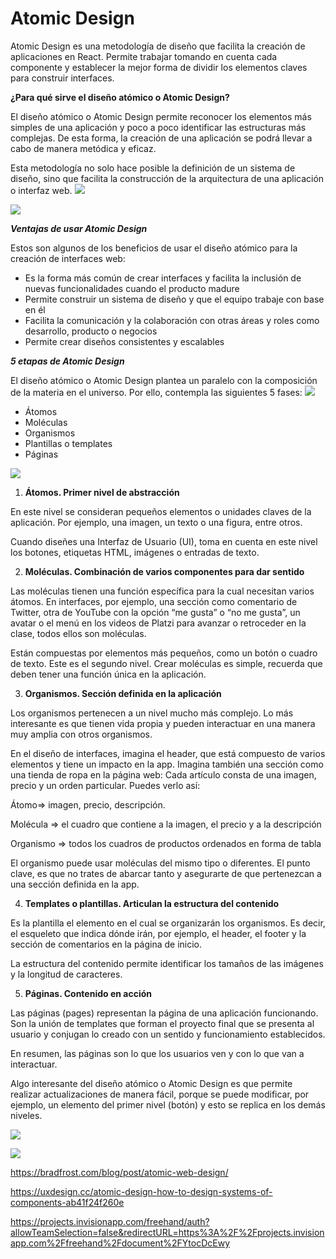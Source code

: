 # Atomic Design

Atomic Design es una metodología de diseño que facilita la creación de aplicaciones en React. Permite trabajar tomando en cuenta cada componente y establecer la mejor forma de dividir los elementos claves para construir interfaces.

**¿Para qué sirve el diseño atómico o Atomic Design?**

El diseño atómico o Atomic Design permite reconocer los elementos más simples de una aplicación y poco a poco identificar las estructuras más complejas. De esta forma, la creación de una aplicación se podrá llevar a cabo de manera metódica y eficaz.

Esta metodología no solo hace posible la definición de un sistema de diseño, sino que facilita la construcción de la arquitectura de una aplicación o interfaz web.
![](https://static.platzi.com/media/user_upload/Atomic_Design_atomos_Moleculas_Organismos-830ca7c5-8871-4d7d-a9d0-675ef510ae29.jpg)

![](https://static.platzi.com/media/user_upload/Atomic_Design_Templates_Pagina-90aaae6f-524f-43b4-8df1-c49babb5bd03.jpg)

***Ventajas de usar Atomic Design***

Estos son algunos de los beneficios de usar el diseño atómico para la creación de interfaces web:

- Es la forma más común de crear interfaces y facilita la inclusión de nuevas funcionalidades cuando el producto madure
- Permite construir un sistema de diseño y que el equipo trabaje con base en él
- Facilita la comunicación y la colaboración con otras áreas y roles como desarrollo, producto o negocios
- Permite crear diseños consistentes y escalables

***5 etapas de Atomic Design***

El diseño atómico o Atomic Design plantea un paralelo con la composición de la materia en el universo. Por ello, contempla las siguientes 5 fases:
![](https://static.platzi.com/media/user_upload/Captura%20de%20Pantalla%202020-04-21%20a%20la%28s%29%2011.39.53-5f7a8312-53a5-4a4c-8ab0-c6b3ac8e2655.jpg)

- Átomos
- Moléculas
- Organismos
- Plantillas o templates
- Páginas

![](https://static.platzi.com/media/user_upload/Atomic_Design_Proceso-cf407fc0-dd28-4137-8b40-db8c78f75a53.jpg)

1. **Átomos. Primer nivel de abstracción**

En este nivel se consideran pequeños elementos o unidades claves de la aplicación. Por ejemplo, una imagen, un texto o una figura, entre otros.

Cuando diseñes una Interfaz de Usuario (UI), toma en cuenta en este nivel los botones, etiquetas HTML, imágenes o entradas de texto.

2. **Moléculas. Combinación de varios componentes para dar sentido**

Las moléculas tienen una función específica para la cual necesitan varios átomos. En interfaces, por ejemplo, una sección como comentario de Twitter, otra de YouTube con la opción “me gusta” o “no me gusta”, un avatar o el menú en los videos de Platzi para avanzar o retroceder en la clase, todos ellos son moléculas.

Están compuestas por elementos más pequeños, como un botón o cuadro de texto. Este es el segundo nivel. Crear moléculas es simple, recuerda que deben tener una función única en la aplicación.

3. **Organismos. Sección definida en la aplicación**

Los organismos pertenecen a un nivel mucho más complejo. Lo más interesante es que tienen vida propia y pueden interactuar en una manera muy amplia con otros organismos.

En el diseño de interfaces, imagina el header, que está compuesto de varios elementos y tiene un impacto en la app. Imagina también una sección como una tienda de ropa en la página web: Cada artículo consta de una imagen, precio y un orden particular. Puedes verlo así:

Átomo⇒ imagen, precio, descripción.

Molécula ⇒ el cuadro que contiene a la imagen, el precio y a la descripción

Organismo ⇒ todos los cuadros de productos ordenados en forma de tabla

El organismo puede usar moléculas del mismo tipo o diferentes. El punto clave, es que no trates de abarcar tanto y asegurarte de que pertenezcan a una sección definida en la app.

4. **Templates o plantillas. Articulan la estructura del contenido**

Es la plantilla el elemento en el cual se organizarán los organismos. Es decir, el esqueleto que indica dónde irán, por ejemplo, el header, el footer y la sección de comentarios en la página de inicio.

La estructura del contenido permite identificar los tamaños de las imágenes y la longitud de caracteres.

5. **Páginas. Contenido en acción**

Las páginas (pages) representan la página de una aplicación funcionando. Son la unión de templates que forman el proyecto final que se presenta al usuario y conjugan lo creado con un sentido y funcionamiento establecidos.

En resumen, las páginas son lo que los usuarios ven y con lo que van a interactuar.

Algo interesante del diseño atómico o Atomic Design es que permite realizar actualizaciones de manera fácil, porque se puede modificar, por ejemplo, un elemento del primer nivel (botón) y esto se replica en los demás niveles.

![](https://static.platzi.com/media/user_upload/Atomic_Design_Platzigrafia-d1e089e0-02a2-4ebf-b116-bece9422cbfe.jpg)

![](https://static.platzi.com/media/user_upload/Screen%20Shot%202020-04-27%20at%2011.21.33%20AM-5f8bef2e-622f-46a7-89bc-8233fca14bc8.jpg)

https://bradfrost.com/blog/post/atomic-web-design/

https://uxdesign.cc/atomic-design-how-to-design-systems-of-components-ab41f24f260e

https://projects.invisionapp.com/freehand/auth?allowTeamSelection=false&redirectURL=https%3A%2F%2Fprojects.invisionapp.com%2Ffreehand%2Fdocument%2FYtocDcEwy


